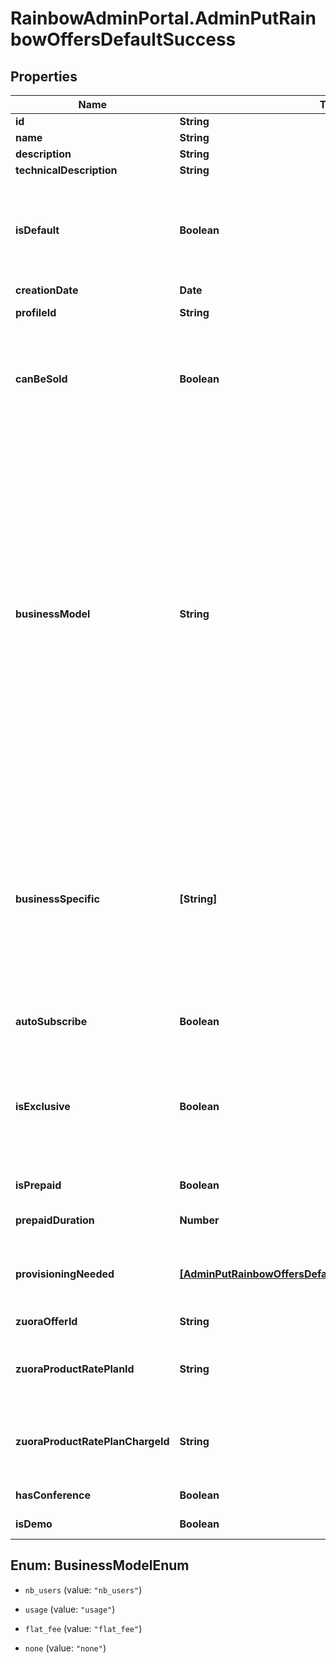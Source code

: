 # RainbowAdminPortal.AdminPutRainbowOffersDefaultSuccess

## Properties

Name | Type | Description | Notes
------------ | ------------- | ------------- | -------------
**id** | **String** | Offer unique identifier | 
**name** | **String** | Offer name | 
**description** | **String** | Offer description | 
**technicalDescription** | **String** | Offer technical description | 
**isDefault** | **Boolean** | Indicates if it is the default Rainbow offer. Only one offer can be the default one (i.e. Essential)    Default offer is the offer which related profile is automatically assigned to newly created companies and users. | 
**creationDate** | **Date** | Offer creation date | 
**profileId** | **String** | Id of the profile linked to this offer | 
**canBeSold** | **Boolean** | Indicates if the offer can be sold to customers.    Some offers will not be sold (Essential, Beta, ...).    If canBeSold is true, zuoraOfferId, zuoraProductRatePlanId and zuoraProductRatePlanChargeId have to be set. | 
**businessModel** | **String** | Indicates the business model associated to this offer (number of users, usage, flat fee...)   * &#x60;nb_users&#x60;: Licencing business model. Offers having this business model are billed according to the number of users bought for it. This should be the business model for Business and Enterprise offers. * &#x60;usage&#x60;: Offers having this business model are billed based on service consumption (whatever the number of users assigned to the subscription of this offer). This should be the business model for Conference offer. * &#x60;flat_fee&#x60;: Offers having this business model are billed based on a flat fee (same price each month for the company which subscribe to this offer). This should be the business model for some specific business offers like HDS. * &#x60;none&#x60;: no business model. Should be used for offers which are not sold (like Essential, Beta, ...).   | 
**businessSpecific** | **[String]** | Indicates if the offer is related to specific(s) business (for verticals like HDS)   * &#x60;NONE&#x60;: This offer can be used if the company does not have a businessSpecific field. * &#x60;HDS&#x60;: This offer can only used if the company have a businessSpecific HDS (HealthCare). * If offer has no businessSpecific field (existing offers, as no migration scripts has been written), the offer is considered like if it has businessSpecific equal to [\&quot;NONE\&quot;].   | [optional] 
**autoSubscribe** | **Boolean** | Indicates if the offer has to be automatically subscribed at company creation. | 
**isExclusive** | **Boolean** | Indicates if the offer is exclusive for assignation to a user profile (if the user has already an exclusive offer assigned, it won&#39;t be possible to assign a second exclusive offer).    Used on GUI side to know if the offer has to be displayed as a radio button or as a check box. | 
**isPrepaid** | **Boolean** | Indicates if the offer is a prepaid offer | 
**prepaidDuration** | **Number** | Prepaid offer duration (in month).    Only set if &#x60;isPrepaid&#x60; is true. | 
**provisioningNeeded** | [**[AdminPutRainbowOffersDefaultSuccessProvisioningNeeded]**](AdminPutRainbowOffersDefaultSuccessProvisioningNeeded.md) | Array of Objects which indicates if account must be provisioned on other components when subscribing to this offer. | [optional] 
**zuoraOfferId** | **String** | ID of the related offer in Zuora (if offer can be sold) | 
**zuoraProductRatePlanId** | **String** | ID of the ProductRatePlanId to use when creating a subscription for the related offer in Zuora (if offer can be sold) | 
**zuoraProductRatePlanChargeId** | **String** | ID of the ProductRatePlanChargeId to use when creating a subscription for the related offer in Zuora (if offer can be sold) | 
**hasConference** | **Boolean** | Indicates if the offer contains conference services | 
**isDemo** | **Boolean** | Indicates if the offer is a demo offer | 



## Enum: BusinessModelEnum


* `nb_users` (value: `"nb_users"`)

* `usage` (value: `"usage"`)

* `flat_fee` (value: `"flat_fee"`)

* `none` (value: `"none"`)




